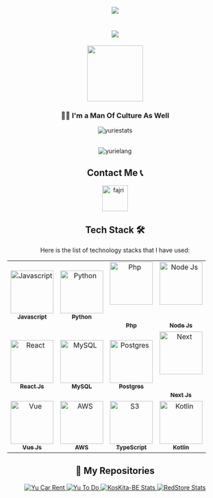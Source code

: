 <div align="center">
    
![](https://count.getloli.com/get/@:HyuuuRiie?theme=rule34)
    
<h1 align="center">
    <img src="https://readme-typing-svg.herokuapp.com/?font=Impact&size=40&center=true&vCenter=true&width=500&height=70&duration=4000&lines=Hi+There!+👋;+I'm+Fajri+😊;" />
</h1>
</div>

<div align="center">
<img align="center" width="130" src="https://komarev.com/ghpvc/?username=HyuuuRiie&color=blue&style=plastic&size=500" />
</div>
<h3 align="center">👨‍💻 I'm a Man Of Culture As Well </h3>

<div align="center">

<img alt="yuriestats" src="https://github-readme-stats.vercel.app/api?username=HyuuuRiie&show_icons=true&theme=transparent"/>

<br/><img alt="yurielang" src="https://github-readme-stats.vercel.app/api/top-langs/?username=HyuuuRiie&layout=compact&theme=transparent&hide_progress=true"/>

##

## Contact Me 📞

<div align="center">
 
  <a href="https://www.linkedin.com/in/wahyu-septiadi-fajri-/" target="blank"><img align="center" src="https://static.vecteezy.com/system/resources/previews/023/986/970/original/linkedin-logo-linkedin-logo-transparent-linkedin-icon-transparent-free-free-png.png" alt="fajri" height="60" width="60" /></a>
  
</div>

<div align="center">

##

## Tech Stack 🛠️

Here is the list of technology stacks that I have used:

<table>
  <tbody>
    <tr>
      <td align="center"  ><a href="https://www.javascript.com/"><img src="https://upload.wikimedia.org/wikipedia/commons/6/6a/JavaScript-logo.png" width="100px;" alt="Javascript"/><br/><sub><b>Javascript</b></sub></a></td>
      <td align="center"  ><a href="https://www.php.net/"><img src="https://pluspng.com/img-png/python-logo-png-open-2000.png" width="100px;" alt="Python"/><br /><sub><b>Python</b></sub></a></td>
      <td align="center"  ><a href="https://www.php.net/"><img src="https://upload.wikimedia.org/wikipedia/commons/thumb/2/27/PHP-logo.svg/800px-PHP-logo.svg.png" width="100px;" alt="Php"/><br /><br /><br/><sub><b>Php</b></sub></a></td>
      <td align="center"><a href="https://nodejs.org/en/"><img src="https://cdn.freebiesupply.com/logos/large/2x/nodejs-1-logo-png-transparent.png" width="100px;" alt="Node Js"/><br /><br /><br /><sub><b>Node Js</b></sub></a></td>
    </tr>
    <tr>
      <td align="center"  ><a href="https://react.dev/"><img src="https://cdn4.iconfinder.com/data/icons/logos-3/600/React.js_logo-512.png" width="100px;" alt="React"/><br /><sub><b>React Js</b></sub></a></td>
      <td align="center"><a href="https://www.mysql.com/"><img src="https://th.bing.com/th/id/OIP.urLHYMYPFxkcs6AC4Io9vwHaHa?rs=1&pid=ImgDetMain" width="100px;" alt="MySQL"/><br /><sub><b>MySQL</b></sub></a></td>
      <td align="center"  ><a href="https://www.postgresql.org/"><img src="https://th.bing.com/th/id/OIP.IEgGsRwougUKXE26RKJVagHaHo?rs=1&pid=ImgDetMain" width="100px;" alt="Postgres"/><br /><sub><b>Postgres</b></sub></a></td>
      <td align="center"  ><a href="https://nextjs.org/"><img src="https://static-00.iconduck.com/assets.00/nextjs-icon-512x309-yynfidez.png" width="100px;" alt="Next"/><br /><br /><br /><sub><b>Next Js</b></sub></a></td>
    </tr>
    <tr>
      <td align="center"  ><a href="https://vuejs.org/"><img src="https://encrypted-tbn0.gstatic.com/images?q=tbn:ANd9GcSCqL6Xor0Q2-lH8WI1wEKe-KlfVHIituv69A&s" height="100px" width="100px;" alt="Vue"/><br /><sub><b>Vue Js</b></sub></a></td>
      <td align="center"  ><a href="https://aws.amazon.com/"><img src="https://avatars.githubusercontent.com/u/2232217?s=200" width="100px;" alt="AWS"/><br /><sub><b>AWS</b></sub></a></td>
      <td align="center"  ><a href="https://www.typescriptlang.org/"><img src="https://w7.pngwing.com/pngs/1008/952/png-transparent-typescript-hd-logo.png" width="100px;" alt="S3"/><br /><sub><b>TypeScript</b></sub></a></td>
      <td align="center"><a href="https://kotlinlang.org/"><img src="https://upload.wikimedia.org/wikipedia/commons/7/74/Kotlin_Icon.png" width="100px;" alt="Kotlin"/><br /><sub><b>Kotlin</b></sub></a></td>
    </tr>
  </tbody>
</table>

##

## 📁 My Repositories

  <div>
    <p align="center">
      <!-- Yu Car Rent -->
      <a href="https://github.com/HyuuuRiie/yu_car-rent">
        <img src="https://github-readme-stats.vercel.app/api/pin/?username=HyuuuRiie&repo=yu_car-rent&theme=tokyonight" alt="Yu Car Rent" />
      </a>
      <!-- Yu To Do -->
      <a href="https://github.com/HyuuuRiie/yu-todo">
        <img src="https://github-readme-stats.vercel.app/api/pin/?username=HyuuuRiie&repo=yu-todo&theme=tokyonight" alt="Yu To Do" />
      </a>
      <!-- React Project -->
      <a href="https://github.com/HyuuuRiie/react-project">
        <img src="https://github-readme-stats.vercel.app/api/pin/?username=HyuuuRiie&repo=react-project&theme=tokyonight" alt="KosKita-BE Stats" />
      </a>
      <!-- Project Website Pemula -->
      <a href="https://github.com/HyuuuRiie/project-website-pemula">
        <img src="https://github-readme-stats.vercel.app/api/pin/?username=HyuuuRiie&repo=project-website-pemula&theme=tokyonight" alt="RedStore Stats" />
      </a>
    </p>
  </div>
